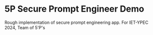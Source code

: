 # 5P Secure Prompt Engineer Demo
 Rough implementation of secure prompt engineering app.
 For IET-YPEC 2024, Team of 5'P's
